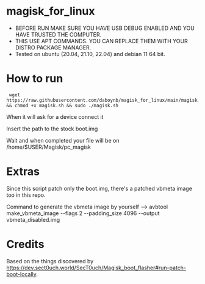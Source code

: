 # magisk_for_linux

- BEFORE RUN MAKE SURE YOU HAVE USB DEBUG ENABLED AND YOU HAVE TRUSTED THE COMPUTER.
- THIS USE APT COMMANDS. YOU CAN REPLACE THEM WITH YOUR DISTRO PACKAGE MANAGER.
- Tested on ubuntu (20.04, 21.10, 22.04) and debian 11 64 bit.

# How to  run

     wget https://raw.githubusercontent.com/daboynb/magisk_for_linux/main/magisk.sh && chmod +x magisk.sh && sudo ./magisk.sh

  When it will ask for a device connect it

   Insert the path to the stock boot.img

   Wait and when completed your file will be on /home/$USER/Magisk/pc_magisk

# Extras

Since this script patch only the boot.img, there's a patched vbmeta image too in this repo. 

Command to generate the vbmeta image by yourself --> avbtool make_vbmeta_image --flags 2 --padding_size 4096 --output vbmeta_disabled.img

# Credits 

Based on the things discovered by https://dev.sect0uch.world/SecT0uch/Magisk_boot_flasher#run-patch-boot-locally.

